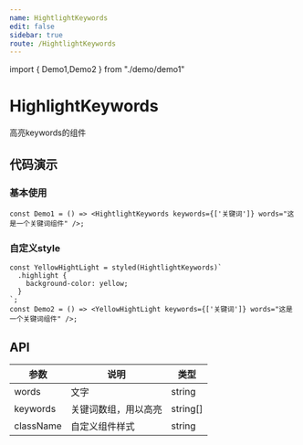 ```yaml
---
name: HightlightKeywords
edit: false
sidebar: true
route: /HightlightKeywords
---
```

import { Demo1,Demo2 } from "./demo/demo1"

# HighlightKeywords

高亮keywords的组件

## 代码演示

### 基本使用

<Demo1/>

```
const Demo1 = () => <HightlightKeywords keywords={['关键词']} words="这是一个关键词组件" />;
```

### 自定义style

<Demo2/>

```
const YellowHightLight = styled(HightlightKeywords)`
  .highlight {
    background-color: yellow;
  }
`;
const Demo2 = () => <YellowHightLight keywords={['关键词']} words="这是一个关键词组件" />;
```

## API

| 参数    | 说明              | 类型    |
| ------- | ----------------- | ------- |
| words | 文字 | string |
| keywords | 关键词数组，用以高亮 | string[] |
| className | 自定义组件样式 | string |



